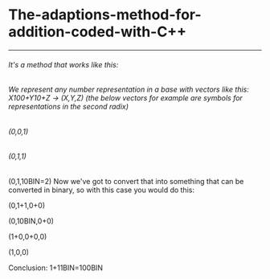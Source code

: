 # The-adaptions-method-for-addition-coded-with-C++
------




###### It's a method that works like this:
###### We represent any number representation in a base with vectors like this: X*100+Y*10+Z -> (X,Y,Z) (the below vectors for example are symbols for representations in the second radix)
###### *(0,0,1)*
###### *(0,1,1)*
(0,1,10BIN=2)
Now we've got to convert that into something that can be converted in binary, so with this case you would do this:

(0,1+1,0+0)

(0,10BIN,0+0)

(1+0,0+0,0)

(1,0,0)

Conclusion: 1+11BIN=100BIN
